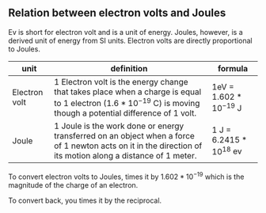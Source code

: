 ## Relation between electron volts and Joules

Ev is short for electron volt and is a unit of energy. Joules, however, is a derived unit of energy from SI units. Electron volts are directly proportional to Joules.

| unit          | definition                                                                                                                                                       | formula                   |
| ------------- | ---------------------------------------------------------------------------------------------------------------------------------------------------------------- | ------------------------- |
| Electron volt | 1 Electron volt is the energy change that takes place when a charge is equal to 1 electron ($1.6*10^{-19}$ C) is moving though a potential difference of 1 volt. | 1eV = $1.602*10^{-19}$ J  |
| Joule         | 1 Joule is the work done or energy transferred on an object when a force of 1 newton acts on it in the direction of its motion along a distance of 1 meter.      | 1 J = $6.2415*10^{18}$ ev |


To convert electron volts to Joules, times it by $1.602*10^{-19}$ which is the magnitude of the charge of an electron.

To convert back, you times it by the reciprocal.